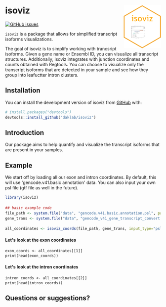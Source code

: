 # isoviz <img src="inst/figures/logo.png" align="right" height="139" />

<!-- badges: start -->

[![GitHub
issues](https://img.shields.io/github/issues/daklab/isoviz)](https://img.shields.io/github/issues/daklab/isoviz/issues)
<!-- badges: end -->

`isoviz` is a package that allows for simplified transcript isoforms visualizations.

The goal of isoviz is to simplify working with trancsript isoforms. Given a gene name or Ensembl ID, you can visualize all transcript structures. Additionally, Isoviz integrates with junction coordinates and counts obtained with Regtools. You can choose to visualize only the transcript isoforms that are detected in your sample and see how they group into leafuctter intron clusters. 

## Installation

You can install the development version of isoviz from [GitHub](https://github.com/) with:

``` r
# install.packages("devtools")
devtools::install_github("daklab/isoviz")
```

## Introduction 

Our package aims to help quantify and visualize the transcript isoforms that are present in your samples.

## Example

We start off by loading all our exon and intron coordinates. By default, this will use 'gencode.v41.basic annotation' data. You can also input your own psl file (gtf file as well in the future).  

``` r
library(isoviz)

## basic example code
file_path <- system.file("data", "gencode.v41.basic.annotation.psl", package="isoviz")
gene_trans <- system.file("data", "gencode_v41_gene_transcript_convert.txt", package="isoviz")

all_coordinates <- isoviz_coords(file_path, gene_trans, input_type="psl") #use default genome .psl file  
```

#### Let's look at the exon coordinates 

```{r}
exon_coords <- all_coordinates[[1]]
print(head(exon_coords))
``` 

#### Let's look at the intron coordinates 

```{r}
intron_coords <- all_coordinates[[2]]
print(head(intron_coords))
``` 


## Questions or suggestions? 

